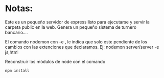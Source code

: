 # Notas:

Este es un pequeño servidor de express listo para ejecutarse y servir la carpeta public en la web. Genera un pequeño sistema de turnero bancario....

El comando nodemon con -e , le indica que solo este pendiente de los cambios con las extenciones que declaramos. Ej: nodemon server/server -e js,html

Reconstruir los módulos de node con el comando
```
npm install
```